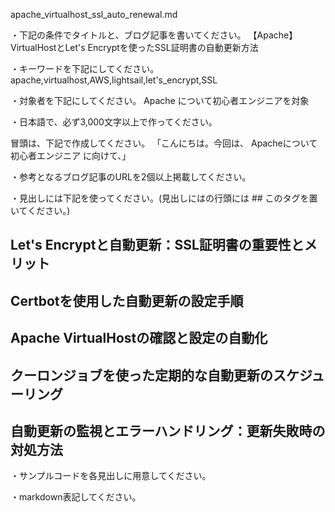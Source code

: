 apache_virtualhost_ssl_auto_renewal.md

・下記の条件でタイトルと、ブログ記事を書いてください。
【Apache】VirtualHostとLet's Encryptを使ったSSL証明書の自動更新方法

・キーワードを下記にしてください。
apache,virtualhost,AWS,lightsail,let's_encrypt,SSL

・対象者を下記にしてください。
  Apache について初心者エンジニアを対象


・日本語で、必ず3,000文字以上で作ってください。

冒頭は、下記で作成してください。
「こんにちは。今回は、
Apacheについて初心者エンジニア
に向けて、」

・参考となるブログ記事のURLを2個以上掲載してください。

・見出しには下記を使ってください。(見出しにはの行頭には ## このタグを置いてください。)
## Let's Encryptと自動更新：SSL証明書の重要性とメリット
## Certbotを使用した自動更新の設定手順
## Apache VirtualHostの確認と設定の自動化
## クーロンジョブを使った定期的な自動更新のスケジューリング
## 自動更新の監視とエラーハンドリング：更新失敗時の対処方法

・サンプルコードを各見出しに用意してください。

・markdown表記してください。


